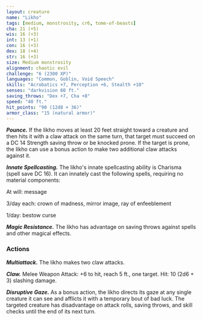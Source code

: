 ```yaml
---
layout: creature
name: "Likho"
tags: [medium, monstrosity, cr6, tome-of-beasts]
cha: 21 (+5)
wis: 16 (+3)
int: 13 (+1)
con: 16 (+3)
dex: 18 (+4)
str: 16 (+3)
size: Medium monstrosity
alignment: chaotic evil
challenge: "6 (2300 XP)"
languages: "Common, Goblin, Void Speech"
skills: "Acrobatics +7, Perception +6, Stealth +10"
senses: "darkvision 60 ft."
saving_throws: "Dex +7, Cha +8"
speed: "40 ft."
hit_points: "90 (12d8 + 36)"
armor_class: "15 (natural armor)"
---
```


***Pounce.*** If the likho moves at least 20 feet straight toward a creature and then hits it with a claw attack on the same turn, that target must succeed on a DC 14 Strength saving throw or be knocked prone. If the target is prone, the likho can use a bonus action to make two additional claw attacks against it.

***Innate Spellcasting.*** The likho's innate spellcasting ability is Charisma (spell save DC 16). It can innately cast the following spells, requiring no material components:

At will: message

3/day each: crown of madness, mirror image, ray of enfeeblement

1/day: bestow curse

***Magic Resistance.*** The likho has advantage on saving throws against spells and other magical effects.

### Actions

***Multiattack.*** The likho makes two claw attacks.

***Claw.*** Melee Weapon Attack: +6 to hit, reach 5 ft., one target. Hit: 10 (2d6 + 3) slashing damage.

***Disruptive Gaze.*** As a bonus action, the likho directs its gaze at any single creature it can see and afflicts it with a temporary bout of bad luck. The targeted creature has disadvantage on attack rolls, saving throws, and skill checks until the end of its next turn.

